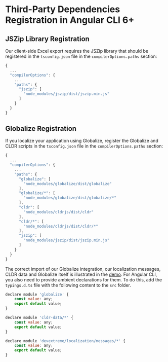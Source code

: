 # Third-Party Dependencies Registration in Angular CLI 6+

## JSZip Library Registration ##

Our client-side Excel export requires the JSZip library that should be registered in the `tsconfig.json` file in the `compilerOptions.paths` section:

```js
{
  ...
  "compilerOptions": {
    ...
    "paths": {
      "jszip": [
        "node_modules/jszip/dist/jszip.min.js"
      ]
    }
  }
}
```

## Globalize Registration ##

If you localize your application using Globalize, register the Globalize and CLDR scripts in the `tsconfig.json` file in the `compilerOptions.paths` section:

```js
{
  ...
  "compilerOptions": {
    ...
    "paths": {
      "globalize": [
        "node_modules/globalize/dist/globalize"
      ],
      "globalize/*": [
        "node_modules/globalize/dist/globalize/*"
      ],
      "cldr": [
        "node_modules/cldrjs/dist/cldr"
      ],
      "cldr/*": [
        "node_modules/cldrjs/dist/cldr/*"
      ],
      "jszip": [
        "node_modules/jszip/dist/jszip.min.js"
      ]
    }
  }
}
```

The correct import of our Globalize integration, our localization messages, CLDR data and Globalize itself is illustrated in the [demo](https://js.devexpress.com/Demos/WidgetsGallery/Demo/Localization/UsingGlobalize/Angular). For Angular CLI, you also need to provide ambient declarations for them. To do this, add the `typings.d.ts` file with the following content to the `src` folder.

```js
declare module 'globalize' {
    const value: any;
    export default value;
}

declare module 'cldr-data/*' {
    const value: any;
    export default value;
}

declare module 'devextreme/localization/messages/*' {
    const value: any;
    export default value;
}
```
